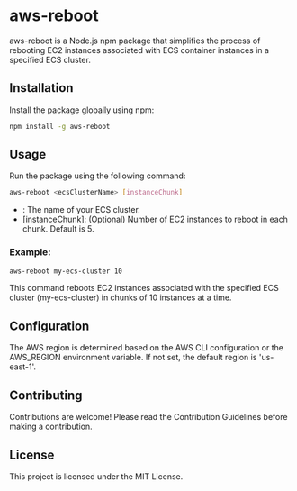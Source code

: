 # aws-reboot

aws-reboot is a Node.js npm package that simplifies the process of rebooting EC2 instances associated with ECS container instances in a specified ECS cluster.

## Installation
Install the package globally using npm:

```bash
npm install -g aws-reboot
```

## Usage
Run the package using the following command:

```bash
aws-reboot <ecsClusterName> [instanceChunk]
```

- <ecsClusterName>: The name of your ECS cluster.
- [instanceChunk]: (Optional) Number of EC2 instances to reboot in each chunk. Default is 5.
### Example:

```bash
aws-reboot my-ecs-cluster 10
```

This command reboots EC2 instances associated with the specified ECS cluster (my-ecs-cluster) in chunks of 10 instances at a time.

## Configuration
The AWS region is determined based on the AWS CLI configuration or the AWS_REGION environment variable. If not set, the default region is 'us-east-1'.

## Contributing
Contributions are welcome! Please read the Contribution Guidelines before making a contribution.

## License
This project is licensed under the MIT License.


